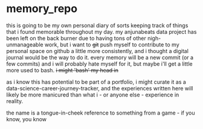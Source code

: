 # memory_repo
this is going to be my own personal diary of sorts keeping track of things that i found memorable throughout my day. my anjunabeats data project has been left on the back burner due to having tons of other nigh-unmanageable work, but i want to ~~git~~ push myself to contribute to my personal space on github a little more consistently, and i thought a digital journal would be the way to do it. every memory will be a new commit (or a few commits) and i will probably hate myself for it, but maybe i'll get a little more used to bash. ~~i might 'bash' my head in~~

as i know this has potential to be part of a portfolio, i might curate it as a data-science-career-journey-tracker, and the experiences written here will likely be more manicured than what i - or anyone else - experience in reality. 

the name is a tongue-in-cheek reference to something from a game - if you know, you know

